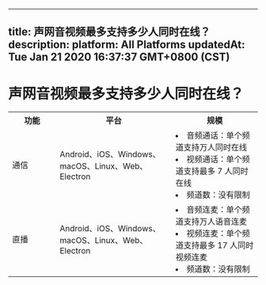 
---
title: 声网音视频最多支持多少人同时在线？
description: 
platform: All Platforms
updatedAt: Tue Jan 21 2020 16:37:37 GMT+0800 (CST)
---
# 声网音视频最多支持多少人同时在线？
<style> table th:first-of-type {     width: 80px; } th:third-of-type {     width: 170px; }</style>
<table>
  <tr>
    <th>功能</th>
    <th>平台</th>
    <th>规模</th>
  </tr>
  <tr>
    <td>通信</td>
    <td>Android、iOS、Windows、macOS、Linux、Web、Electron</td>
    <td><li>音频通话：单个频道支持万人同时在线</li><li>视频通话：单个频道支持最多 7 人同时在线</li><li>频道数：没有限制</li></td>
  </tr>
  <tr>
    <td>直播</td>
    <td>Android、iOS、Windows、macOS、Linux、Web、Electron</td>
    <td><li>音频连麦：单个频道支持万人语音连麦</li><li>视频连麦：单个频道支持最多 17 人同时视频连麦</li><li>频道数：没有限制</li></td>
  </tr>

</table>
